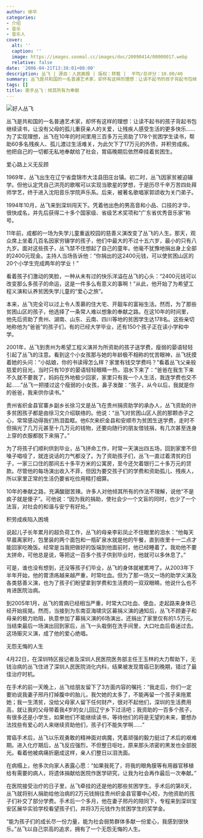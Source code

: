```yaml
---
author: 徐华
categories:
- 介绍
- 音乐
- 音乐人
cover:
  alt: ''
  caption: ''
  image: https://images.soomal.cc/images/doc/20090414/00000017.webp
  relative: false
date: '2006-04-21T13:38:01+08:00'
description: 丛飞 | 源自：人民画报 | 版权：转载 |  平均/总评分：10.00/40
summary: 丛飞是共和国的一名普通艺术家，却怀有这样的理想：让读不起书的孩子背起书包继续读书，让没有父母的孤儿重获亲人的关爱，让残疾人感受生活的更多快乐……为了实现理想，丛飞在10年的时间里用三百多万元资助了178个贫困学生读书，帮助60多名残疾人、孤儿渡过生活难关，为此欠下了17万元的外债，并积劳成疾。他把自己的一切都无私地奉献给了社会，胃癌晚期后依然牵挂着贫困生
tags: []
title: 歌手丛飞：倾其所有为奉献
---
```


![好人丛飞](https://images.soomal.cc/images/doc/20090414/00000017.webp)



丛飞是共和国的一名普通艺术家，却怀有这样的理想：让读不起书的孩子背起书包继续读书，让没有父母的孤儿重获亲人的关爱，让残疾人感受生活的更多快乐……为了实现理想，丛飞在10年的时间里用三百多万元资助了178个贫困学生读书，帮助60多名残疾人、孤儿渡过生活难关，为此欠下了17万元的外债，并积劳成疾。他把自己的一切都无私地奉献给了社会，胃癌晚期后依然牵挂着贫困生。

爱心路上义无反顾



1969年，丛飞出生在辽宁省盘锦市大洼县田庄台镇。初二时，丛飞因家贫被迫辍学。但他认定凭自己洪亮的歌喉可以实现当歌星的梦想，于是历尽千辛万苦四处拜师学艺，终于进入沈阳音乐学院声乐系。后来，被著名歌唱家郭颂收为关门弟子。

1994年10月，丛飞来到深圳闯天下。凭着他出色的男高音和小品、口技的才华，很快成名，并先后获得二十多个国家级、省级艺术奖项和“广东省优秀音乐家”称号。

11年前，成都的一场为失学儿童重返校园的慈善义演改变了丛飞的人生。那天，观众席上坐着几百名因家穷辍学的孩子，他们中最大的不过十五六岁，最小的只有八九岁。面对这些孩子，丛飞禁不住想起了自己的童年。他毫不犹豫地捐出身上全部的2400元现金。主持人当场告诉他：“你捐出的这2400元钱，可以使贫困山区的20个小学生完成两年的学业！”

看着孩子们激动的笑脸，一种从未有过的快乐洋溢在丛飞的心头：“2400元钱可以改变那么多孩子的命运，这是一件多么有意义的事啊！”从此，他开始了为希望工程义演和认养贫困失学儿童的“爱心之旅”。

本来，丛飞完全可以过上令人羡慕的住大宅、开靓车的富裕生活。然而，为了那些贫困山区的孩子，他选择了一条常人难以想象的奉献之路。在这10年的时间里，他先后资助了贵州、湖南、山东、云南、四川等地的贫困学生达178名。这些亲切地称他为“爸爸”的孩子们，有的已经大学毕业，还有150个孩子正在读小学和中学。

2001年，丛飞到贵州为希望工程义演并为所资助的孩子送学费，瘦弱的晏语轻轻引起了丛飞的注意。看到这个小女孩那与她的年龄极不相称的忧苦眼神，丛飞抚摸着她的头问：“小姑娘，你的书读得怎么样？家里有钱交学费吗？”看着丛飞父亲般慈爱的目光，当时只有10岁的晏语轻轻眼睛一热，泪水下来了：“爸爸在我生下来不久就不要我了，妈妈在外地极少回家，家里只有我一个人生活，我连学费也交不起……”丛飞一把搂过这个瘦弱的小女孩，鼻子发酸：“孩子，从今以后，我就是你的爸爸，我来供你读书。”

贵州省织金县官寨乡副乡长徐习文是丛飞在贵州捐资助学的承办人，丛飞资助的许多贫困孩子都是由徐习文介绍联络的。他说：“丛飞对贫困山区人民的那颗赤子之心，常常感动得我们热泪盈眶。他6次来织金县和安顺市为贫困生送学费，走时不但捐光了几万元甚至十几万元的钱物，还要向随行的朋友借钱捐，有几次甚至连身上穿的衣服都脱下来捐了。”

为了将孩子们顺利供到毕业，丛飞拼命工作，时常一天演出四五场，回到家里不但嗓子唱哑了，就连说话的力气都没了。为了资助孩子们，丛飞一直过着清贫的日子，一家三口住的那间五十多平方米的公寓房，至今还欠着银行二十多万元的贷款。尽管他的每场演出收入不菲，但因为要交孩子们的学费和资助孤儿、残疾人，所以家里正常的生活仍要省吃俭用精打细算。

10年的奉献之路，充满酸甜苦辣。许多人对他倾其所有的作法不理解，说他“不是疯子就是傻子”。可他说：“因为我的捐助，使社会少一个文盲的同时，也少了一个法盲，对社会的和谐与安宁有好处。”

积劳成疾陷入困境



说起儿子长年累月的超负荷工作，丛飞的母亲李彩凤止不住眼里的泪水：“他每天早晨离家时，包里装的两个面包和一瓶矿泉水就是他的午餐，直到夜里十一二点才能回家吃晚饭。经常是当我把做好的饭端到他面前时，他已经睡着了。我劝他不要太拼命，可他总是说，等把这一百多个孩子供到毕业时，他就可以多休息了。”

可是，谁也没有想到，还没等孩子们毕业，丛飞的身体就被累垮了。从2003年下半年开始，他的胃溃疡越来越严重，时常吐血。但为了那一场又一场的助学义演及各类慈善义演，也为了孩子们盼望拿到学费和生活费的一双双眼睛，他说什么也不肯进医院治病。

到2005年1月，丛飞的胃病已经相当严重，时常大口吐血、便血，走起路来身体已经开始摇晃。然而，当接到为东南亚海啸灾区募捐义演的通知后，丛飞不顾妻子和母亲的极力劝阻，执意参加了募捐义演的6场演出，还捐出了家里仅有的1.5万元。当结束最后一场演出回到家后，丛飞一头栽倒在洗手间里，大口吐血后昏迷过去。这场赈灾义演，成了他的爱心绝唱。

无怨无悔的人生

4月22日，在深圳特区报记者及深圳人民医院医务部主任王玉林的大力帮助下，无钱治病的丛飞住进了深圳人民医院消化内科，结果被发现胃癌已到晚期，错过了最佳治疗时机。

在手术的前一天晚上，丛飞给朋友留下了3方面内容的嘱托：“我走后，你们一定要劝说我妻子邢丹打掉腹中的胎儿，我欠她的太多了，不能再留一个孩子来拖累她；我一生清贫，没给父母家人留下任何财产，很对不起他们，深圳的生活费用高，就让我的父母带着我4岁的女儿回辽宁乡下过活吧；我资助的一百多个孩子，有很多还是小学生，如果他们不能继续读书，等待他们的将是无望的未来，要想办法找些有爱心的人来继续资助他们，孩子们不能失学啊……”

胃癌手术后，丛飞以乐观勇敢的精神面对病魔，凭着顽强的毅力挺过了术后的艰难期。进入化疗期后，丛飞反应强烈，不但整日呕吐，原来那头浓密的黑发也全部脱光。看着他被病痛折磨成这样，亲人们整日以泪洗面。

在病榻上，他多次向家人表露心愿：“如果我死了，将我的眼角膜等有用器官移植给有需要的病人，将遗体捐献给医院作医学研究，让我为社会再作最后一次奉献。”

在医院接受治疗的日子里，丛飞牵挂的还是他的那些贫困学生。手术后的第8天，丛飞就将别人捐助给他治病的2万元钱捎往贵州织金县官寨中心校，为他资助的孩子们补交了部分学费。手术后一个多月，他在妻子邢丹的陪同下，专程来到深圳宝安区展华实验学校看望孩子们，并将3万元钱作为贫困学生的奖学金。

“能为孩子们的成长尽一份力量，能为社会弱势群体多献一份爱心，我感到很快乐。”丛飞以自己崇高的追求，拥有了一个无怨无悔的人生。